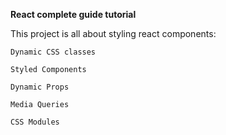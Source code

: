 **React complete guide tutorial**

This project is all about styling react components:

    Dynamic CSS classes

    Styled Components

    Dynamic Props

    Media Queries

    CSS Modules
